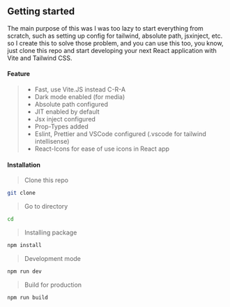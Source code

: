 ## Getting started

The main purpose of this was I was too lazy to start everything from scratch, such as setting up config for tailwind, absolute path, jsxinject, etc.
so I create this to solve those problem, and you can use this too, you know, just clone this repo and start developing your next React application with Vite and Tailwind CSS.

#### Feature

> - Fast, use Vite.JS instead C-R-A
> - Dark mode enabled (for media)
> - Absolute path configured
> - JIT enabled by default
> - Jsx inject configured
> - Prop-Types added
> - Eslint, Prettier and VSCode configured (.vscode for tailwind intellisense)
> - React-Icons for ease of use icons in React app

#### Installation

> Clone this repo

```bash
git clone 
```

> Go to directory

```bash
cd 
```

> Installing package

```bash
npm install
```

> Development mode

```bash
npm run dev
```

> Build for production

```bash
npm run build
```
